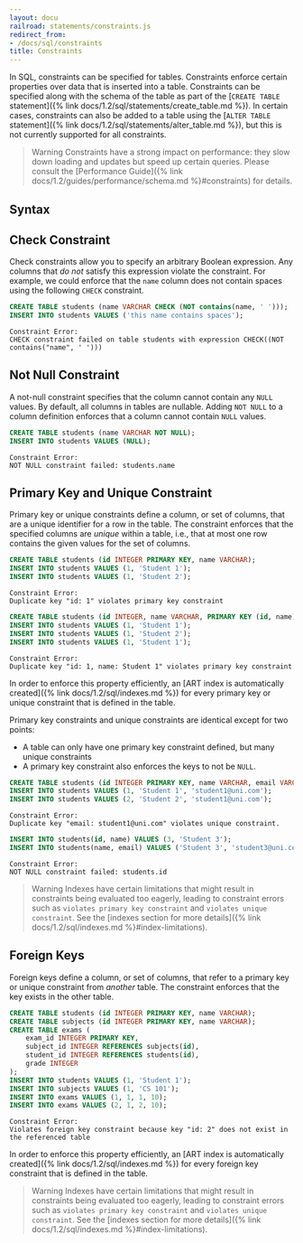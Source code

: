 ```yaml
---
layout: docu
railroad: statements/constraints.js
redirect_from:
- /docs/sql/constraints
title: Constraints
---
```


In SQL, constraints can be specified for tables. Constraints enforce certain properties over data that is inserted into a table. Constraints can be specified along with the schema of the table as part of the [`CREATE TABLE` statement]({% link docs/1.2/sql/statements/create_table.md %}). In certain cases, constraints can also be added to a table using the [`ALTER TABLE` statement]({% link docs/1.2/sql/statements/alter_table.md %}), but this is not currently supported for all constraints.

> Warning Constraints have a strong impact on performance: they slow down loading and updates but speed up certain queries. Please consult the [Performance Guide]({% link docs/1.2/guides/performance/schema.md %}#constraints) for details.

## Syntax

<div id="rrdiagram"></div>

## Check Constraint

Check constraints allow you to specify an arbitrary Boolean expression. Any columns that *do not* satisfy this expression violate the constraint. For example, we could enforce that the `name` column does not contain spaces using the following `CHECK` constraint.

```sql
CREATE TABLE students (name VARCHAR CHECK (NOT contains(name, ' ')));
INSERT INTO students VALUES ('this name contains spaces');
```

```console
Constraint Error:
CHECK constraint failed on table students with expression CHECK((NOT contains("name", ' ')))
```

## Not Null Constraint

A not-null constraint specifies that the column cannot contain any `NULL` values. By default, all columns in tables are nullable. Adding `NOT NULL` to a column definition enforces that a column cannot contain `NULL` values.

```sql
CREATE TABLE students (name VARCHAR NOT NULL);
INSERT INTO students VALUES (NULL);
```

```console
Constraint Error:
NOT NULL constraint failed: students.name
```

## Primary Key and Unique Constraint

Primary key or unique constraints define a column, or set of columns, that are a unique identifier for a row in the table. The constraint enforces that the specified columns are *unique* within a table, i.e., that at most one row contains the given values for the set of columns.

```sql
CREATE TABLE students (id INTEGER PRIMARY KEY, name VARCHAR);
INSERT INTO students VALUES (1, 'Student 1');
INSERT INTO students VALUES (1, 'Student 2');
```

```console
Constraint Error:
Duplicate key "id: 1" violates primary key constraint
```

```sql
CREATE TABLE students (id INTEGER, name VARCHAR, PRIMARY KEY (id, name));
INSERT INTO students VALUES (1, 'Student 1');
INSERT INTO students VALUES (1, 'Student 2');
INSERT INTO students VALUES (1, 'Student 1');
```

```console
Constraint Error:
Duplicate key "id: 1, name: Student 1" violates primary key constraint
```

In order to enforce this property efficiently, an [ART index is automatically created]({% link docs/1.2/sql/indexes.md %}) for every primary key or unique constraint that is defined in the table.

Primary key constraints and unique constraints are identical except for two points:

* A table can only have one primary key constraint defined, but many unique constraints
* A primary key constraint also enforces the keys to not be `NULL`.

```sql
CREATE TABLE students (id INTEGER PRIMARY KEY, name VARCHAR, email VARCHAR UNIQUE);
INSERT INTO students VALUES (1, 'Student 1', 'student1@uni.com');
INSERT INTO students VALUES (2, 'Student 2', 'student1@uni.com');
```

```console
Constraint Error:
Duplicate key "email: student1@uni.com" violates unique constraint.
```

```sql
INSERT INTO students(id, name) VALUES (3, 'Student 3');
INSERT INTO students(name, email) VALUES ('Student 3', 'student3@uni.com');
```

```console
Constraint Error:
NOT NULL constraint failed: students.id
```

> Warning Indexes have certain limitations that might result in constraints being evaluated too eagerly, leading to constraint errors such as `violates primary key constraint` and `violates unique constraint`. See the [indexes section for more details]({% link docs/1.2/sql/indexes.md %}#index-limitations).

## Foreign Keys

Foreign keys define a column, or set of columns, that refer to a primary key or unique constraint from *another* table. The constraint enforces that the key exists in the other table.

```sql
CREATE TABLE students (id INTEGER PRIMARY KEY, name VARCHAR);
CREATE TABLE subjects (id INTEGER PRIMARY KEY, name VARCHAR);
CREATE TABLE exams (
    exam_id INTEGER PRIMARY KEY,
    subject_id INTEGER REFERENCES subjects(id),
    student_id INTEGER REFERENCES students(id),
    grade INTEGER
);
INSERT INTO students VALUES (1, 'Student 1');
INSERT INTO subjects VALUES (1, 'CS 101');
INSERT INTO exams VALUES (1, 1, 1, 10);
INSERT INTO exams VALUES (2, 1, 2, 10);
```

```console
Constraint Error:
Violates foreign key constraint because key "id: 2" does not exist in the referenced table
```

In order to enforce this property efficiently, an [ART index is automatically created]({% link docs/1.2/sql/indexes.md %}) for every foreign key constraint that is defined in the table.

> Warning Indexes have certain limitations that might result in constraints being evaluated too eagerly, leading to constraint errors such as `violates primary key constraint` and `violates unique constraint`. See the [indexes section for more details]({% link docs/1.2/sql/indexes.md %}#index-limitations).
